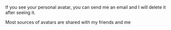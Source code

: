 If you see your personal avatar, you can send me an email and I will delete it after seeing it.

Most sources of avatars are shared with my friends and me
